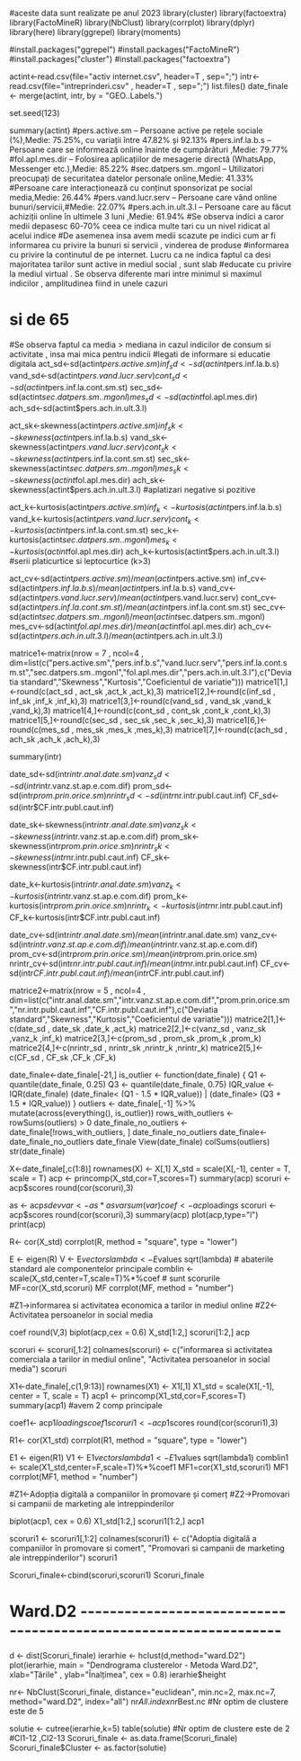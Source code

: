 #aceste data sunt realizate pe anul 2023
library(cluster)
library(factoextra)
library(FactoMineR)
library(NbClust)
library(corrplot)
library(dplyr)
library(here)
library(ggrepel)
library(moments)

#install.packages("ggrepel")
#install.packages("FactoMineR") 
#install.packages("cluster")
#install.packages("factoextra") 

actint<-read.csv(file="activ internet.csv", header=T , sep=";")
intr<-read.csv(file="intreprinderi.csv" , header=T , sep=";")
list.files()
date_finale <- merge(actint, intr, by = "GEO..Labels.")

set.seed(123)

summary(actint)
#pers.active.sm – Persoane active pe rețele sociale (%),Medie: 75.25%, cu variații între 47.82% și 92.13%
#pers.inf.la.b.s – Persoane care se informează online înainte de cumpărături ,Medie: 79.77%
#fol.apl.mes.dir – Folosirea aplicațiilor de mesagerie directă (WhatsApp, Messenger etc.),Medie: 85.22%
#sec.datpers.sm..mgonl – Utilizatori preocupați de securitatea datelor personale online,Medie: 41.33%
#Persoane care interacționează cu conținut sponsorizat pe social media,Medie: 26.44%
#pers.vand.lucr.serv – Persoane care vând online bunuri/servicii,#Medie: 22.07%
#pers.ach.in.ult.3.l – Persoane care au făcut achiziții online în ultimele 3 luni ,Medie: 61.94%
#Se observa indici a caror medii depasesc 60-70% ceea ce indica multe tari cu un nivel ridicat al acelui indice
#De asemenea insa avem medii scazute pe indici cum ar fi informarea cu privire la bunuri si servicii , vinderea de produse
#informarea cu privire la continutul de pe internet. Lucru ca ne indica faptul ca desi majoritatea tarilor sunt active in mediul social , sunt slab
#educate cu privire la mediul virtual . Se observa diferente mari intre minimul si maximul indicilor , amplitudinea fiind in unele cazuri
# si de 65
#Se observa faptul ca media > mediana in cazul indicilor de consum si activitate , insa mai mica pentru indicii
#legati de informare si educatie digitala
act_sd<-sd(actint$pers.active.sm)
inf_sd<-sd(actint$pers.inf.la.b.s)
vand_sd<-sd(actint$pers.vand.lucr.serv)
cont_sd<-sd(actint$pers.inf.la.cont.sm.st)
sec_sd<-sd(actint$sec.datpers.sm..mgonl)
mes_sd<-sd(actint$fol.apl.mes.dir)
ach_sd<-sd(actint$pers.ach.in.ult.3.l)

act_sk<-skewness(actint$pers.active.sm)
inf_sk<-skewness(actint$pers.inf.la.b.s)
vand_sk<-skewness(actint$pers.vand.lucr.serv)
cont_sk<-skewness(actint$pers.inf.la.cont.sm.st)
sec_sk<-skewness(actint$sec.datpers.sm..mgonl)
mes_sk<-skewness(actint$fol.apl.mes.dir)
ach_sk<-skewness(actint$pers.ach.in.ult.3.l)
#aplatizari negative si pozitive

act_k<-kurtosis(actint$pers.active.sm)
inf_k<-kurtosis(actint$pers.inf.la.b.s)
vand_k<-kurtosis(actint$pers.vand.lucr.serv)
cont_k<-kurtosis(actint$pers.inf.la.cont.sm.st)
sec_k<-kurtosis(actint$sec.datpers.sm..mgonl)
mes_k<-kurtosis(actint$fol.apl.mes.dir)
ach_k<-kurtosis(actint$pers.ach.in.ult.3.l)
#serii platicurtice si leptocurtice (k>3)

act_cv<-sd(actint$pers.active.sm)/mean(actint$pers.active.sm)
inf_cv<-sd(actint$pers.inf.la.b.s)/mean(actint$pers.inf.la.b.s)
vand_cv<-sd(actint$pers.vand.lucr.serv)/mean(actint$pers.vand.lucr.serv)
cont_cv<-sd(actint$pers.inf.la.cont.sm.st)/mean(actint$pers.inf.la.cont.sm.st)
sec_cv<-sd(actint$sec.datpers.sm..mgonl)/mean(actint$sec.datpers.sm..mgonl)
mes_cv<-sd(actint$fol.apl.mes.dir)/mean(actint$fol.apl.mes.dir)
ach_cv<-sd(actint$pers.ach.in.ult.3.l)/mean(actint$pers.ach.in.ult.3.l)

matrice1<-matrix(nrow = 7 , ncol=4 , dim=list(c("pers.active.sm","pers.inf.b.s","vand.lucr.serv","pers.inf.la.cont.sm.st","sec.datpers.sm..mgonl","fol.apl.mes.dir","pers.ach.in.ult.3.l"),c("Deviatia standard","Skewness","Kurtosis","Coeficientul de variatie")))
matrice1[1,]<-round(c(act_sd , act_sk ,act_k ,act_k),3)
matrice1[2,]<-round(c(inf_sd , inf_sk ,inf_k ,inf_k),3)
matrice1[3,]<-round(c(vand_sd , vand_sk ,vand_k ,vand_k),3)
matrice1[4,]<-round(c(cont_sd , cont_sk ,cont_k ,cont_k),3)
matrice1[5,]<-round(c(sec_sd , sec_sk ,sec_k ,sec_k),3)
matrice1[6,]<-round(c(mes_sd , mes_sk ,mes_k ,mes_k),3)
matrice1[7,]<-round(c(ach_sd , ach_sk ,ach_k ,ach_k),3)


summary(intr)

date_sd<-sd(intr$intr.anal.date.sm)
vanz_sd<-sd(intr$intr.vanz.st.ap.e.com.dif)
prom_sd<-sd(intr$prom.prin.orice.sm)
nrintr_sd<-sd(intr$nr.intr.publ.caut.inf)
CF_sd<-sd(intr$CF.intr.publ.caut.inf)

date_sk<-skewness(intr$intr.anal.date.sm)
vanz_sk<-skewness(intr$intr.vanz.st.ap.e.com.dif)
prom_sk<-skewness(intr$prom.prin.orice.sm)
nrintr_sk<-skewness(intr$nr.intr.publ.caut.inf)
CF_sk<-skewness(intr$CF.intr.publ.caut.inf)

date_k<-kurtosis(intr$intr.anal.date.sm)
vanz_k<-kurtosis(intr$intr.vanz.st.ap.e.com.dif)
prom_k<-kurtosis(intr$prom.prin.orice.sm)
nrintr_k<-kurtosis(intr$nr.intr.publ.caut.inf)
CF_k<-kurtosis(intr$CF.intr.publ.caut.inf)

date_cv<-sd(intr$intr.anal.date.sm)/mean(intr$intr.anal.date.sm)
vanz_cv<-sd(intr$intr.vanz.st.ap.e.com.dif)/mean(intr$intr.vanz.st.ap.e.com.dif)
prom_cv<-sd(intr$prom.prin.orice.sm)/mean(intr$prom.prin.orice.sm)
nrintr_cv<-sd(intr$nr.intr.publ.caut.inf)/mean(intr$nr.intr.publ.caut.inf)
CF_cv<-sd(intr$CF.intr.publ.caut.inf)/mean(intr$CF.intr.publ.caut.inf)

matrice2<-matrix(nrow = 5 , ncol=4 , dim=list(c("intr.anal.date.sm","intr.vanz.st.ap.e.com.dif","prom.prin.orice.sm","nr.intr.publ.caut.inf","CF.intr.publ.caut.inf"),c("Deviatia standard","Skewness","Kurtosis","Coeficientul de variatie")))
matrice2[1,]<-c(date_sd , date_sk ,date_k ,act_k)
matrice2[2,]<-c(vanz_sd , vanz_sk ,vanz_k ,inf_k)
matrice2[3,]<-c(prom_sd , prom_sk ,prom_k ,prom_k)
matrice2[4,]<-c(nrintr_sd , nrintr_sk ,nrintr_k ,nrintr_k)
matrice2[5,]<-c(CF_sd , CF_sk ,CF_k ,CF_k)

date_finale<-date_finale[-21,]
is_outlier <- function(date_finale) {
  Q1 <- quantile(date_finale, 0.25)
  Q3 <- quantile(date_finale, 0.75)
  IQR_value <- IQR(date_finale)
  (date_finale< (Q1 - 1.5 * IQR_value)) | (date_finale> (Q3 + 1.5 * IQR_value))
}
outliers <- date_finale[,-1] %>% mutate(across(everything(), is_outlier))
rows_with_outliers <- rowSums(outliers) > 0
date_finale_no_outliers <- date_finale[!rows_with_outliers, ]
date_finale_no_outliers
date_finale<-date_finale_no_outliers
date_finale
View(date_finale)
colSums(outliers)
str(date_finale)


X<-date_finale[,c(1:8)]
rownames(X) <- X[,1]
X_std = scale(X[,-1], center = T, scale = T)
acp <- princomp(X_std,cor=T,scores=T)
summary(acp)
scoruri <- acp$scores
round(cor(scoruri),3)

as <- acp$sdev
var <- as*as
var
sum(var)
coef <- acp$loadings 
scoruri <- acp$scores
round(cor(scoruri),3)
summary(acp)
plot(acp,type="l")
print(acp)


R<- cor(X_std) 
corrplot(R, method = "square", type = "lower")

E <- eigen(R) 
V <- E$vectors 
lambda<- E$values 
sqrt(lambda) # abaterile standard ale componentelor principale 
comblin <- scale(X_std,center=T,scale=T)%*%coef # sunt scorurile
MF=cor(X_std,scoruri)
MF
corrplot(MF, method = "number")

#Z1->informarea si activitatea economica  a tarilor in mediul online
#Z2<-Activitatea persoanelor in social media

coef
round(V,3)
biplot(acp,cex = 0.6)
X_std[1:2,]
scoruri[1:2,]
acp

scoruri <- scoruri[,1:2] 
colnames(scoruri) <- c("informarea si activitatea comerciala a tarilor in mediul online", "Activitatea persoanelor in social media")
scoruri


X1<-date_finale[,c(1,9:13)]
rownames(X1) <- X1[,1] 
X1_std = scale(X1[,-1], center = T, scale = T)
acp1 <- princomp(X1_std,cor=F,scores=T)
summary(acp1)
#avem 2 comp principale

coef1<- acp1$loadings 
coef1
scoruri1 <- acp1$scores
round(cor(scoruri1),3)


R1<- cor(X1_std) 
corrplot(R1, method = "square", type = "lower")

E1 <- eigen(R1) 
V1 <- E1$vectors 
lambda1<- E1$values 
sqrt(lambda1) 
comblin1 <- scale(X1_std,center=F,scale=T)%*%coef1 
MF1=cor(X1_std,scoruri1)
MF1
corrplot(MF1, method = "number")

#Z1<-Adopția digitală a companiilor în promovare și comerț
#Z2->Promovari si campanii de marketing ale intreppinderilor

biplot(acp1, cex = 0.6)
X1_std[1:2,]
scoruri1[1:2,]
acp1

scoruri1 <- scoruri1[,1:2] 
colnames(scoruri1) <- c("Adoptia digitală a companiilor în promovare si comert", "Promovari si campanii de marketing ale intreppinderilor")
scoruri1



Scoruri_finale<-cbind(scoruri,scoruri1)
Scoruri_finale


# Ward.D2 -----------------------------------------------------------------


d <- dist(Scoruri_finale)
ierarhie <- hclust(d,method="ward.D2")
plot(ierarhie, main = "Dendrograma clusterelor - Metoda Ward.D2", xlab="Țările" , ylab="Înalțimea", cex = 0.8)
ierarhie$height

nr<- NbClust(Scoruri_finale, distance="euclidean", min.nc=2, max.nc=7, method="ward.D2", index="all")
nr$All.index
nr$Best.nc
#Nr optim de clustere este de 5

solutie <- cutree(ierarhie,k=5)
table(solutie)
#Nr optim de clustere este de 2
#Cl1-12 ,Cl2-13 
Scoruri_finale <- as.data.frame(Scoruri_finale)
Scoruri_finale$Cluster <- as.factor(solutie)
